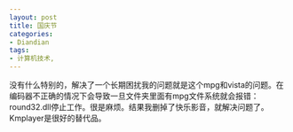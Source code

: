 ```yaml
---
layout: post
title: 国庆节
categories:
- Diandian
tags:
- 计算机技术, 
---
```

没有什么特别的，解决了一个长期困扰我的问题就是这个mpg和vista的问题。在编码器不正确的情况下会导致一旦文件夹里面有mpg文件系统就会报错：round32.dll停止工作。很是麻烦。结果我删掉了快乐影音，就解决问题了。Kmplayer是很好的替代品。